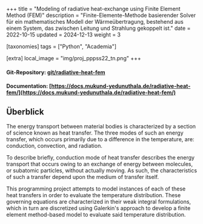 +++
title = "Modeling of radiative heat-exchange using Finite Element Method (FEM)"
description = "Finite-Elemente-Methode basierender Solver für ein mathematisches Modell der Wärmeübertragung, bestehend aus einem System, das zwischen Leitung und Strahlung gekoppelt ist."
date = 2022-10-15
updated = 2024-12-13
weight = 3

[taxonomies]
tags = ["Python", "Academia"]

[extra]
local_image = "img/proj_pppss22_tn.png"
+++

#### Git-Repository: [git/radiative-heat-fem](https://gitlab.com/mukund-yedunuthala/radiative-heat-fem)
#### Documentation: [https://docs.mukund-yedunuthala.de/radiative-heat-fem/](https://docs.mukund-yedunuthala.de/radiative-heat-fem/)

## Überblick
The energy transport between material bodies is characterized by a section of science known as heat transfer. The three modes of such an energy transfer, which occurs primarily due to a difference in the temperature, are: conduction, convection, and radiation.

To describe briefly, conduction mode of heat transfer describes the energy transport that occurs owing to an exchange of energy between molecules, or subatomic particles, without actually moving. As such, the characteristics of such a transfer depend upon the medium of transfer itself.

This programming project attempts to model instances of each of these heat transfers in order to evaluate the temperature distribution. These governing equations are characterized in their weak integral formulations, which in turn are discretized using Galerkin's approach to develop a finite element method-based model to evaluate said temperature distribution.

